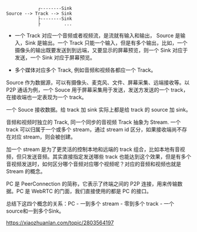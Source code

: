 ```
            ┌--------Sink
Source --> Track --> Sink
            ├--------Sink
            ├         ...
```

- 一个 Track 对应一个音频或者视频流，是流就有输入和输出， Source 是输入，Sink 是输出。一个 Track 只能一个输入，但是有多个输出，比如，一个摄像头的输出既要发送到到远端，又要显示的屏幕预览，则一个 Sink 对应于发送，一个 Sink 对应于屏幕预览。

- 多个媒体对应多个 Track, 例如音频和视频各都应一个 Track。


Source 作为数据源，可以有摄像头、麦克风、文件、屏幕采集、远端接收等。以 P2P 通话为例，一个 Souce 用于屏幕采集用于发送，发送方发送的一个 track，在接收端也一定表现为一个 track。

一个 Souce 接收数据。给 track 加 sink 实际上都是给 track 的 source 加 sink。

音频和视频时独立的 Track, 同一个同步的音视频 Track 抽象为 Stream. 一个 track 可以归属于一个或多个 stream，通过 stream id 区分，如果接收端尚不存在对应 stream，则会被创建。

加一个 stream 是为了更灵活的控制本地和远端的 track 组合，比如本地有音视频，但只发送音频。其实直接指定发送哪些 track 也能达到这个效果，但是有多个音视频发送时，如何区分哪个音频对应哪个视频呢？对应的音频和视频也就是 Stream 的概念。

PC 是 PeerConnection 的简称，它表示了终端之间的 P2P 连接，用来传输数据。PC 是 WebRTC 的门面，我们直接使用的都是 PC 的接口。

总结下这四个概念的关系：PC - 一到多个 stream - 零到多个 track - 一个 source和一到多个Sink。




https://xiaozhuanlan.com/topic/2803564197